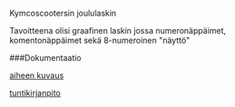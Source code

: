 Kymcoscootersin joululaskin

Tavoitteena olisi graafinen laskin jossa numeronäppäimet, komentonäppäimet sekä 8-numeroinen "näyttö"

###Dokumentaatio

[aiheen kuvaus](https://github.com/kymcoscooters/joululaskin/blob/master/dokumentaatio/Aihem%C3%A4%C3%A4rittely.md)

[tuntikirjanpito](https://github.com/kymcoscooters/joululaskin/blob/master/dokumentaatio/tuntikirjanpito.md)
